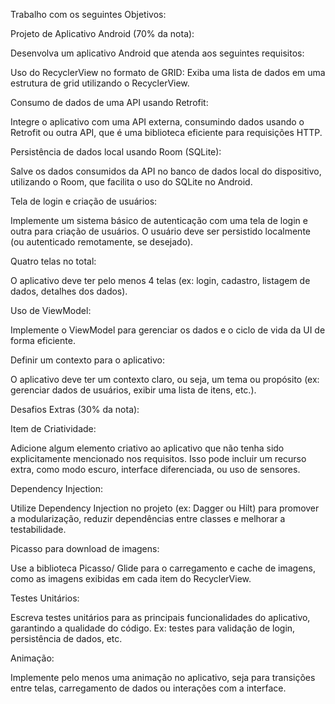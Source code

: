 Trabalho com os seguintes Objetivos: 

Projeto de Aplicativo Android (70% da nota):

Desenvolva um aplicativo Android que atenda aos seguintes requisitos:

Uso do RecyclerView no formato de GRID:
Exiba uma lista de dados em uma estrutura de grid utilizando o RecyclerView.

Consumo de dados de uma API usando Retrofit:

Integre o aplicativo com uma API externa, consumindo dados usando o Retrofit ou outra API, que é uma biblioteca eficiente para requisições HTTP.

Persistência de dados local usando Room (SQLite):

Salve os dados consumidos da API no banco de dados local do dispositivo, utilizando o Room, que facilita o uso do SQLite no Android.

Tela de login e criação de usuários:

Implemente um sistema básico de autenticação com uma tela de login e outra para criação de usuários. O usuário deve ser persistido localmente (ou autenticado remotamente, se desejado).

Quatro telas no total:

O aplicativo deve ter pelo menos 4 telas (ex: login, cadastro, listagem de dados, detalhes dos dados).

Uso de ViewModel:

Implemente o ViewModel para gerenciar os dados e o ciclo de vida da UI de forma eficiente.

Definir um contexto para o aplicativo:

O aplicativo deve ter um contexto claro, ou seja, um tema ou propósito (ex: gerenciar dados de usuários, exibir uma lista de itens, etc.).

Desafios Extras (30% da nota):


Item de Criatividade:

Adicione algum elemento criativo ao aplicativo que não tenha sido explicitamente mencionado nos requisitos. Isso pode incluir um recurso extra, como modo escuro, interface diferenciada, ou uso de sensores.

Dependency Injection:

Utilize Dependency Injection no projeto (ex: Dagger ou Hilt) para promover a modularização, reduzir dependências entre classes e melhorar a testabilidade.

Picasso para download de imagens:

Use a biblioteca Picasso/ Glide para o carregamento e cache de imagens, como as imagens exibidas em cada item do RecyclerView.

Testes Unitários:

Escreva testes unitários para as principais funcionalidades do aplicativo, garantindo a qualidade do código. Ex: testes para validação de login, persistência de dados, etc.

Animação:

Implemente pelo menos uma animação no aplicativo, seja para transições entre telas, carregamento de dados ou interações com a interface.
